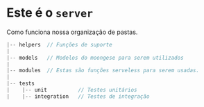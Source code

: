 # Este é o `server`

Como funciona nossa organização de pastas.

```js
|-- helpers  // Funções de suporte
|
|-- models   // Modelos do moongese para serem utilizados
|
|-- modules  // Estas são funções serveless para serem usadas.
|
|-- tests
|    |-- unit          // Testes unitários
|    |-- integration   // Testes de integração
```
